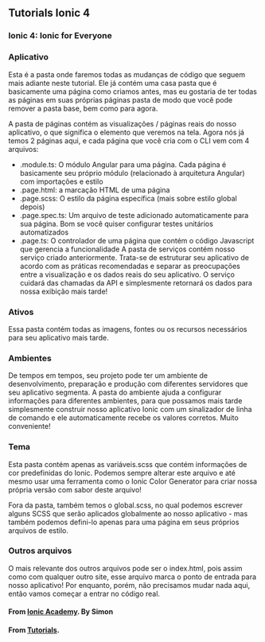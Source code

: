 ## Tutorials Ionic 4 
### Ionic 4: Ionic for Everyone

### Aplicativo
Esta é a pasta onde faremos todas as mudanças de código que seguem mais adiante neste tutorial. Ele já contém uma casa pasta que é basicamente uma página como criamos antes, mas eu gostaria de ter todas as páginas em suas próprias páginas pasta de modo que você pode remover a pasta base, bem como para agora.

A pasta de páginas contém as visualizações / páginas reais do nosso aplicativo, o que significa o elemento que veremos na tela. Agora nós já temos 2 páginas aqui, e cada página que você cria com o CLI vem com 4 arquivos:

* .module.ts: O módulo Angular para uma página. Cada página é basicamente seu próprio módulo (relacionado à arquitetura Angular) com importações e estilo
* .page.html: a marcação HTML de uma página
* .page.scss: O estilo da página específica (mais sobre estilo global depois)
* .page.spec.ts: Um arquivo de teste adicionado automaticamente para sua página. Bom se você quiser configurar testes unitários automatizados
* .page.ts: O controlador de uma página que contém o código Javascript que gerencia a funcionalidade
A pasta de serviços contém nosso serviço criado anteriormente. Trata-se de estruturar seu aplicativo de acordo com as práticas recomendadas e separar as preocupações entre a visualização e os dados reais do seu aplicativo. O serviço cuidará das chamadas da API e simplesmente retornará os dados para nossa exibição mais tarde!

### Ativos
Essa pasta contém todas as imagens, fontes ou os recursos necessários para seu aplicativo mais tarde.

### Ambientes
De tempos em tempos, seu projeto pode ter um ambiente de desenvolvimento, preparação e produção com diferentes servidores que seu aplicativo segmenta. A pasta do ambiente ajuda a configurar informações para diferentes ambientes, para que possamos mais tarde simplesmente construir nosso aplicativo Ionic com um sinalizador de linha de comando e ele automaticamente recebe os valores corretos. Muito conveniente!

### Tema
Esta pasta contém apenas as variáveis.scss que contém informações de cor predefinidas do Ionic. Podemos sempre alterar este arquivo e até mesmo usar uma ferramenta como o Ionic Color Generator para criar nossa própria versão com sabor deste arquivo!

Fora da pasta, também temos o global.scss, no qual podemos escrever alguns SCSS que serão aplicados globalmente ao nosso aplicativo - mas também podemos defini-lo apenas para uma página em seus próprios arquivos de estilo.

### Outros arquivos
O mais relevante dos outros arquivos pode ser o index.html, pois assim como com qualquer outro site, esse arquivo marca o ponto de entrada para nosso aplicativo! Por enquanto, porém, não precisamos mudar nada aqui, então vamos começar a entrar no código real.

#### From [Ionic Academy](https://ionicacademy.com). By Simon 
#### From [Tutorials](https://ionicacademy.com/ionic-4-app-api-calls/).



